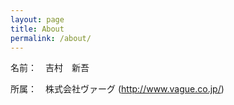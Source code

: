 ```yaml
---
layout: page
title: About
permalink: /about/
---
```


名前：　吉村　新吾

所属：　株式会社ヴァーグ (http://www.vague.co.jp/)
